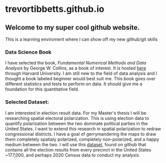 # trevortibbetts.github.io
## Welcome to my super cool github website. 
This is a learning enviroment where I can show off my new github/git skills
### Data Science Book
I have selected the book, *Fundamental Numerical Methods and Data Analysis* by George W. Collins, as a book of interest. It is hosted [here](https://ads.harvard.edu/books/1990fnmd.book/Bookfrnt.pdf) through Harvard University. I am still new to the field of data analysis and I thought a book labeled beginner would best suit me. This book goes over different statistics and tests to perform on data. It should give me a foundation for this quantitative field. 

### Selected Dataset:
I am interested in election result data. For my Master's thesis I will be researching spatial electoral polarization. This is using election data to quantify polarization between the two dominate political parties in the United States. I want to extend this research in spatial polarization to redraw congressional districts. I have a goal of gerrymandering the maps to draw them completely spatialy polarized, completely non-polarized, and a happy medium between the two. I will use this [dataset](https://github.com/21MetcalfJ/2024Precincts), found on github that contains all the election results from every precinct in the United States ~177,000, and perhaps 2020 Census data to conduct my analysis. 
